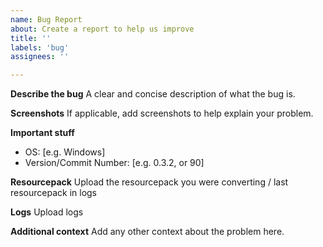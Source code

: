 ```yaml
---
name: Bug Report
about: Create a report to help us improve
title: ''
labels: 'bug'
assignees: ''

---
```


**Describe the bug**
A clear and concise description of what the bug is.

**Screenshots**
If applicable, add screenshots to help explain your problem.

**Important stuff**
- OS: [e.g. Windows]
- Version/Commit Number: [e.g. 0.3.2, or 90]

**Resourcepack**
Upload the resourcepack you were converting / last resourcepack in logs

**Logs**
Upload logs

**Additional context**
Add any other context about the problem here.
